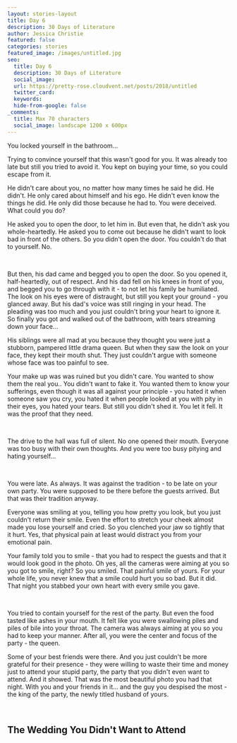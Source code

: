 ```yaml
---
layout: stories-layout
title: Day 6
description: 30 Days of Literature
author: Jessica Christie
featured: false
categories: stories
featured_image: /images/untitled.jpg
seo:
  title: Day 6
  description: 30 Days of Literature
  social_image:
  url: https://pretty-rose.cloudvent.net/posts/2018/untitled
  twitter_card:
  keywords:
  hide-from-google: false
_comments:
  title: Max 70 characters
  social_image: landscape 1200 x 600px
---
```

You locked yourself in the bathroom...

Trying to convince yourself that this wasn't good for you. It was already too late but still you tried to avoid it. You kept on buying your time, so you could escape from it.

He didn't care about you, no matter how many times he said he did. He didn't. He only cared about himself and his ego. He didn't even know the things he did. He only did those because he had to. You were deceived. What could you do?

He asked you to open the door, to let him in. But even that, he didn't ask you whole-heartedly. He asked you to come out because he didn't want to look bad in front of the others. So you didn't open the door. You couldn't do that to yourself. No.

&nbsp;

But then, his dad came and begged you to open the door. So you opened it, half-heartedly, out of respect. And his dad fell on his knees in front of you, and begged you to go through with it - to not let his family be humiliated. The look on his eyes were of distraught, but still you kept your ground - you glanced away. But his dad's voice was still ringing in your head. The pleading was too much and you just couldn't bring your heart to ignore it. So finally you got and walked out of the bathroom, with tears streaming down your face...

His siblings were all mad at you because they thought you were just a stubborn, pampered little drama queen. But when they saw the look on your face, they kept their mouth shut. They just couldn't argue with someone whose face was too painful to see.

Your make up was was ruined but you didn't care. You wanted to show them the real you.. You didn't want to fake it. You wanted them to know your sufferings, even though it was all against your principle - you hated it when someone saw you cry, you hated it when people looked at you with pity in their eyes, you hated your tears. But still you didn't shed it. You let it fell. It was the proof that they need.

&nbsp;

The drive to the hall was full of silent. No one opened their mouth. Everyone was too busy with their own thoughts. And you were too busy pitying and hating yourself...

&nbsp;

You were late. As always. It was against the tradition - to be late on your own party. You were supposed to be there before the guests arrived. But that was their tradition anyway.

Everyone was smiling at you, telling you how pretty you look, but you just couldn't return their smile. Even the effort to stretch your cheek almost made you lose yourself and cried. So you clenched your jaw so tightly that it hurt. Yes, that physical pain at least would distract you from your emotional pain.

Your family told you to smile - that you had to respect the guests and that it would look good in the photo. Oh yes, all the cameras were aiming at you so you got to smile, right? So you smiled. That painful smile of yours. For your whole life, you never knew that a smile could hurt you so bad. But it did. That night you stabbed your own heart with every smile you gave.

&nbsp;

You tried to contain yourself for the rest of the party. But even the food tasted like ashes in your mouth. It felt like you were swallowing piles and piles of bile into your throat. The camera was always aiming at you so you had to keep your manner. After all, you were the center and focus of the party - the queen.

Some of your best friends were there. And you just couldn't be more grateful for their presence - they were willing to waste their time and money just to attend your stupid party, the party that you didn't even want to attend. And it showed. That was the most beautiful photo you had that night. With you and your friends in it... and the guy you despised the most - the king of the party, the newly titled husband of yours.

&nbsp;

## The Wedding You Didn't Want to Attend

&nbsp;
